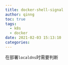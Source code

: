 ```yaml
---
title: docker-shell-signal
author: qinng
toc: true
tags:
  - k8s
  - docker
date: 2021-02-03 15:13:10
categories:
---
```


在部署`localdns`时需要判断